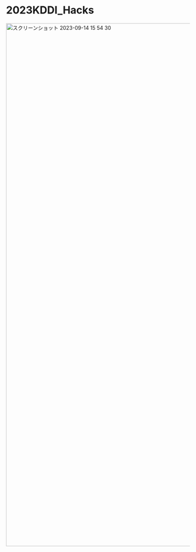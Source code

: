 # 2023KDDI_Hacks

<img width="1431" alt="スクリーンショット 2023-09-14 15 54 30" src="https://github.com/shoma-36/2023KDDI_Hacks/assets/131255118/05a5c07b-7f8c-4c32-ace1-176c423f1758">
